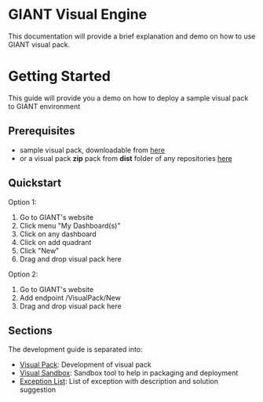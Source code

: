 
# GIANT Visual Engine

This documentation will provide a brief explanation and demo on how to use GIANT visual pack.

# Getting Started
This guide will provide you a demo on how to deploy a sample visual pack to GIANT environment

## Prerequisites
- sample visual pack, downloadable from [here](https://github.com/fx-giant/visual-pack-label/blob/master/dist/simpleLabel-1.0.0.zip)
- or a visual pack **zip** pack from **dist** folder of any repositories [here](https://github.com/fx-giant?utf8=%E2%9C%93&q=visual-pack&type=&language=)

## Quickstart
Option 1:

1. Go to GIANT's website
2. Click menu "My Dashboard(s)"
3. Click on any dashboard
4. Click on add quadrant
5. Click "New"
6. Drag and drop visual pack here

Option 2:
1. Go to GIANT's website
2. Add endpoint /VisualPack/New
3. Drag and drop visual pack here


## Sections

The development guide is separated into:


- [Visual Pack](https://github.com/fx-giant/giant-documentations/blob/master/visual/visual-pack.md): Development of visual pack
- [Visual Sandbox](https://github.com/fx-giant/giant-documentations/blob/master/visual/visual-sandbox.md): Sandbox tool to help in packaging and deployment
- [Exception List](https://github.com/fx-giant/giant-documentations/blob/master/visual/exceptions.md): List of exception with description and solution suggestion